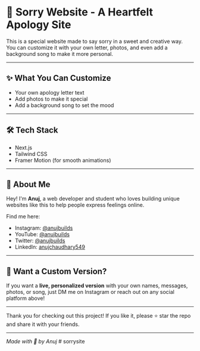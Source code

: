 # 💞 Sorry Website - A Heartfelt Apology Site

This is a special website made to say sorry in a sweet and creative way.  
You can customize it with your own letter, photos, and even add a background song to make it more personal.

---

## ✨ What You Can Customize

- Your own apology letter text  
- Add photos to make it special  
- Add a background song to set the mood  

---

## 🛠️ Tech Stack

- Next.js  
- Tailwind CSS  
- Framer Motion (for smooth animations)  

---

## 👋 About Me

Hey! I'm **Anuj**, a web developer and student who loves building unique websites like this to help people express feelings online.

Find me here:  
- Instagram: [@anujbuilds](https://instagram.com/anujbuilds)  
- YouTube: [@anujbuilds](https://youtube.com/anujbuilds)  
- Twitter: [@anujbuilds](https://twitter.com/anujbuilds)  
- LinkedIn: [anujchaudhary549](https://linkedin.com/in/anujchaudhary549)  

---

## 📩 Want a Custom Version?

If you want a **live, personalized version** with your own names, messages, photos, or song, just DM me on Instagram or reach out on any social platform above!

---

Thank you for checking out this project! If you like it, please ⭐ star the repo and share it with your friends.

---

_Made with 💖 by Anuj_
#   s o r r y s i t e  
 